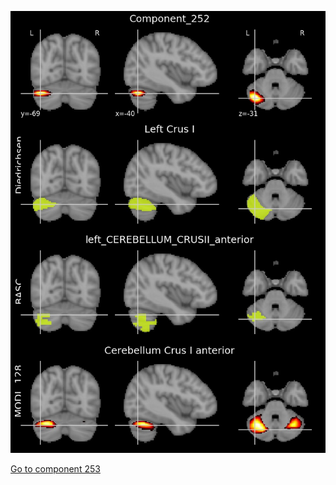 


![252](preliminary/252.jpg "Component 252")

[Go to component 253](https://parietal-inria.github.io/MODL_atlas/1024/253 "Component 253")
